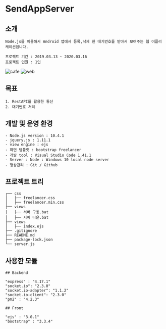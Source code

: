 # SendAppServer

## 소개
```
Node.js를 이용해서 Android 앱에서 등록,삭제 한 대기번호를 받아서 보여주는 웹 어플리케이션입니다.

프로젝트 기간 : 2019.03.13 ~ 2020.03.16
프로젝트 인원 : 1인
```
![cafe](https://user-images.githubusercontent.com/45528487/78781616-8edf0280-79db-11ea-8dd3-7b3bb69b4c0c.jpg)
![web](https://user-images.githubusercontent.com/45528487/78781619-90a8c600-79db-11ea-87bf-99c157178bb1.png)

## 목표

```
1. RestAPI를 활용한 통신
2. 대기번호 처리
```
## 개발 및 운영 환경

```
- Node.js version : 10.4.1
- jquery.js : 1.11.1
- view engine : ejs
- 화면 템플릿 : bootstrap freelancer
- 개발 tool : Visual Studio Code 1.41.1 
- Server : Node : Windows 10 local node server
- 형상관리 : Git / Github
```

## 프로젝트 트리
```
┌── css
│   ├── freelancer.css
│   ├── freelancer.min.css
├── views
│   ├── 서버 구동.bat
│   ├── 서버 다운.bat
├── views
│   ├── index.ejs
├── .gitignore
├── README.md
├── package-lock.json
└── server.js
```

## 사용한 모듈

```
## Backend

"express" : "4.17.1"
"socket.io": "2.3.0"
"socket.io-adapter": "1.1.2"
"socket.io-client": "2.3.0"
"pm2" : "4.2.3"

## Front

"ejs" : "3.0.1"
"bootstrap" : "3.3.4"
```
